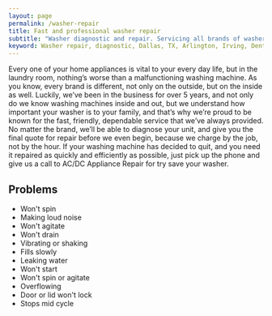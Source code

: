 ```yaml
---
layout: page
permalink: /washer-repair
title: Fast and professional washer repair
subtitle: "Washer diagnostic and repair. Servicing all brands of washers. We work in Dallas, TX and surrounding areas."
keyword: Washer repair, diagnostic, Dallas, TX, Arlington, Irving, Denton, Lewisville, Plano, Carrollton, Frisco, Keller, Grapevine, Bedford, Euless, Southlake, Lake Dallas, Roanoke, Argyle, Hebron, Richardson, Corinth, Lantana, Copper Canyon, Highland Village, Double Oak, Watauga, Melody Hills, Richland Hills, North Richland Hills, Haltom City, Blue Mound
---
```


Every one of your home appliances is vital to your every day life, but in the laundry room, nothing’s worse than a malfunctioning washing machine. As you know, every brand is different, not only on the outside, but on the inside as well. Luckily, we’ve been in the business for over 5 years, and not only do we know washing machines inside and out, but we understand how important your washer is to your family, and that’s why we’re proud to be known for the fast, friendly, dependable service that we’ve always provided. No matter the brand, we’ll be able to diagnose your unit, and give you the final quote for repair before we even begin, because we charge by the job, not by the hour. If your washing machine has decided to quit, and you need it repaired as quickly and efficiently as possible, just pick up the phone and give us a call to AC/DC Appliance Repair for try save your washer.

## Problems
- Won't spin
- Making loud noise
- Won't agitate
- Won't drain
- Vibrating or shaking
- Fills slowly
- Leaking water
- Won't start
- Won't spin or agitate
- Overflowing
- Door or lid won't lock
- Stops mid cycle
